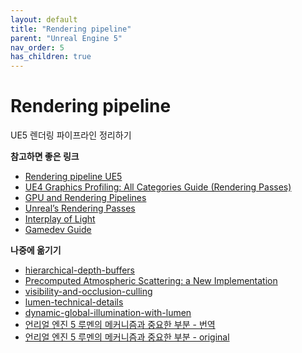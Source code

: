 ```yaml
---
layout: default
title: "Rendering pipeline"
parent: "Unreal Engine 5"
nav_order: 5
has_children: true
---
```


# Rendering pipeline

UE5 렌더링 파이프라인 정리하기

<object data="../../../pdf/UE5_RenderingPipieline1.pdf" width="1000" height="1000" type='application/pdf'></object>

**참고하면 좋은 링크**

- [Rendering pipeline UE5](https://dev.epicgames.com/community/learning/tutorials/lyJK/unreal-engine-rendering-pipeline-ue5)
- [UE4 Graphics Profiling: All Categories Guide (Rendering Passes)](https://www.youtube.com/watch?v=C3lumWdwHmA)
- [GPU and Rendering Pipelines](https://unrealartoptimization.github.io/book/pipelines/)
- [Unreal’s Rendering Passes](https://unrealartoptimization.github.io/book/profiling/passes/)
- [Interplay of Light](https://interplayoflight.wordpress.com/)
- [Gamedev Guide](https://ikrima.dev/ue4guide/graphics-development/shader-development/add-custom-shading-model/)


**나중에 옮기기**
- [hierarchical-depth-buffers](https://miketuritzin.com/post/hierarchical-depth-buffers/)
- [Precomputed Atmospheric Scattering:
a New Implementation](https://ebruneton.github.io/precomputed_atmospheric_scattering/)
- [visibility-and-occlusion-culling](https://dev.epicgames.com/documentation/en-us/unreal-engine/visibility-and-occlusion-culling-in-unreal-engine)
- [lumen-technical-details](https://dev.epicgames.com/documentation/en-us/unreal-engine/lumen-technical-details-in-unreal-engine)
- [dynamic-global-illumination-with-lumen](https://www.unrealengine.com/en-US/tech-blog/unreal-engine-5-goes-all-in-on-dynamic-global-illumination-with-lumen)
- [언리얼 엔진 5 루멘의 메커니즘과 중요한 부분 - 번역](https://illu.tistory.com/1502)
- [언리얼 엔진 5 루멘의 메커니즘과 중요한 부분 - original](https://www.docswell.com/s/EpicGamesJapan/5EV87K-UE5_Lumen101#p1)
